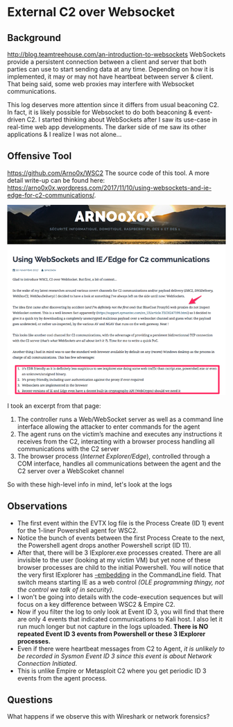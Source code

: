 # External C2 over Websocket

## Background

http://blog.teamtreehouse.com/an-introduction-to-websockets WebSockets provide a persistent connection between a client and server that both parties can use to start sending data at any time. Depending on how it is implemented, it may or may not have heartbeat between server & client. That being said, some web proxies may interfere with Websocket communications. 

This log deserves more attention since it differs from usual beaconing C2. In fact, it is likely possible for Websocket to do both beaconing & event-driven C2. I started thinking about WebSockets after I saw its use-case in real-time web app developments. The darker side of me saw its other applications & I realize I was not alone...

## Offensive Tool

https://github.com/Arno0x/WSC2 The source code of this tool. A more detail write-up can be found here: https://arno0x0x.wordpress.com/2017/11/10/using-websockets-and-ie-edge-for-c2-communications/. 

![](background.png)

I took an excerpt from that page:

1. The controller runs a Web/WebSocket server as well as a command line interface allowing the attacker to enter commands for the agent
2. The agent runs on the victim’s machine and executes any instructions it receives from the C2, interacting with a browser process handling all communications with the C2 server
3. The browser process (*Internet Explorer/Edge*), controlled through a COM interface, handles all communications between the agent and the C2 server over a WebScoket channel

So with these high-level info in mind, let's look at the logs

## Observations

* The first event within the EVTX log file is the Process Create (ID 1) event for the 1-liner Powershell agent for WSC2.
* Notice the bunch of events between the first Process Create to the next, the Powershell agent drops another Powershell script (ID 11).
* After that, there will be 3 IExplorer.exe processes created. There are all invisible to the user (looking at my victim VM) but yet none of these browser processes are child to the initial Powershell. You will notice that the very first IExplorer has [-embedding](https://docs.microsoft.com/en-us/previous-versions/windows/internet-explorer/ie-developer/general-info/hh826025(v=vs.85)) in the CommandLine field. That switch means starting IE as a web control *(OLE programming thingy, not the control we talk of in security)*. 
* I won't be going into details with the code-execution sequences but will focus on a key difference between WSC2 & Empire C2.
* Now if you filter the log to only look at Event ID 3, you will find that there are only 4 events that indicated communications to Kali host. I also let it run much longer but not capture in the logs uploaded. **There is NO repeated Event ID 3 events from Powershell or these 3 IExplorer processes.** 
* Even if there were heartbeat messages from C2 to Agent, *it is unlikely to be recorded in Sysmon Event ID 3 since this event is about Network Connection Initiated*.
* This is unlike Empire or Metasploit C2 where you get periodic ID 3 events from the agent process.

## Questions

What happens if we observe this with Wireshark or network forensics?